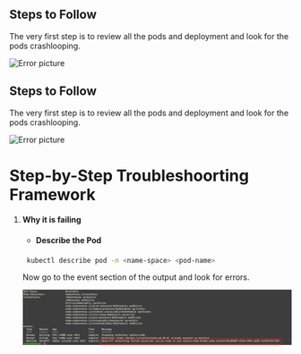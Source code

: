 ## Steps to Follow

The very first step is to review all the pods and deployment and look for the pods crashlooping.

![Error picture](crashloop.png)

## Steps to Follow

The very first step is to review all the pods and deployment and look for the pods crashlooping.

![Error picture](crashloop.png)

# Step-by-Step Troubleshoorting Framework
1. #### Why it is failing
    * #### Describe the Pod
    ```bash
     kubectl describe pod -n <name-space> <pod-name>
    ```
    Now go to the event section of the output and look for errors.
    
    ![Alt text](../Images/describe-crashloop.png)

    